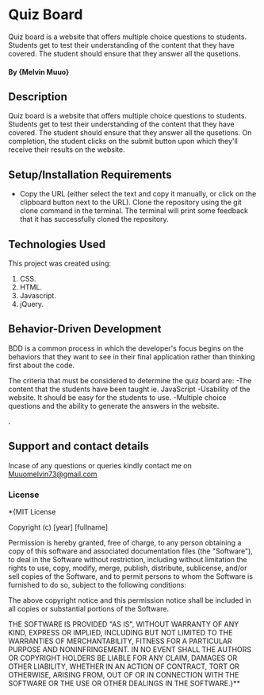 # Quiz Board
Quiz board is a website that offers multiple choice questions to students. Students get to test their understanding of the content that they have covered. The student should ensure that they answer all the qusetions.
#### By **{Melvin Muuo}**
## Description
Quiz board is a website that offers multiple choice questions to students. Students get to test their understanding of the content that they have covered. The student should ensure that they answer all the qusetions.
On completion, the student clicks on the submit button upon which they'll receive their results on the website.
## Setup/Installation Requirements
*  Copy the URL (either select the text and copy it manually, or click on the clipboard button next to the URL). Clone the repository using the git clone command in the terminal. The terminal will print some feedback that it has successfully cloned the repository.
 
## Technologies Used
This project was created using:

  1. CSS.
  2. HTML.
  3. Javascript.
  4. jQuery.
## Behavior-Driven Development 
BDD is a common process in which the developer's focus begins on the behaviors that they want to see in their final application rather than thinking first about the code.

The criteria that must be considered to determine the quiz board are:
  -The content that the students have been taught ie. JavaScript
  -Usability of the website. It should be easy for the students to use.
  -Multiple choice questions and the ability to generate the answers in the website.
  
  .
## Support and contact details
Incase of any questions or queries kindly contact me on Muuomelvin73@gmail.com
### License
*{MIT License

Copyright (c) [year] [fullname]

Permission is hereby granted, free of charge, to any person obtaining a copy
of this software and associated documentation files (the "Software"), to deal
in the Software without restriction, including without limitation the rights
to use, copy, modify, merge, publish, distribute, sublicense, and/or sell
copies of the Software, and to permit persons to whom the Software is
furnished to do so, subject to the following conditions:

The above copyright notice and this permission notice shall be included in all
copies or substantial portions of the Software.

THE SOFTWARE IS PROVIDED "AS IS", WITHOUT WARRANTY OF ANY KIND, EXPRESS OR
IMPLIED, INCLUDING BUT NOT LIMITED TO THE WARRANTIES OF MERCHANTABILITY,
FITNESS FOR A PARTICULAR PURPOSE AND NONINFRINGEMENT. IN NO EVENT SHALL THE
AUTHORS OR COPYRIGHT HOLDERS BE LIABLE FOR ANY CLAIM, DAMAGES OR OTHER
LIABILITY, WHETHER IN AN ACTION OF CONTRACT, TORT OR OTHERWISE, ARISING FROM,
OUT OF OR IN CONNECTION WITH THE SOFTWARE OR THE USE OR OTHER DEALINGS IN THE
SOFTWARE.}**
